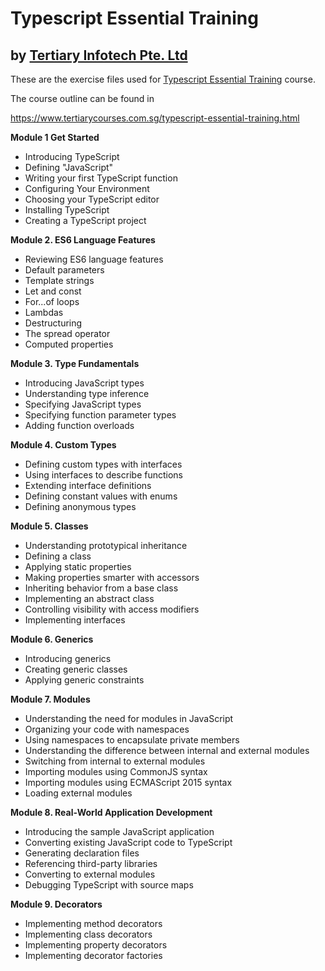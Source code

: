 # Typescript Essential Training
## by [Tertiary Infotech Pte. Ltd](https://www.tertiarycourses.com.sg/)

These are the exercise files used for [Typescript Essential Training](https://www.tertiarycourses.com.sg/typescript-essential-training.html) course. 

The course outline can be found in 

https://www.tertiarycourses.com.sg/typescript-essential-training.html

<p><strong>Module 1 Get Started</strong></p>
<ul>
<li>Introducing TypeScript</li>
<li>Defining "JavaScript"</li>
<li>Writing your first TypeScript function</li>
<li>Configuring Your Environment</li>
<li>Choosing your TypeScript editor</li>
<li>Installing TypeScript</li>
<li>Creating a TypeScript project</li>
</ul>
<p><strong>Module 2. ES6 Language Features</strong></p>
<ul>
<li>Reviewing ES6 language features</li>
<li>Default parameters</li>
<li>Template strings</li>
<li>Let and const</li>
<li>For...of loops</li>
<li>Lambdas</li>
<li>Destructuring</li>
<li>The spread operator</li>
<li>Computed properties</li>
</ul>
<p><strong>Module 3. Type Fundamentals</strong></p>
<ul>
<li>Introducing JavaScript types</li>
<li>Understanding type inference</li>
<li>Specifying JavaScript types</li>
<li>Specifying function parameter types</li>
<li>Adding function overloads</li>
</ul>
<p><strong>Module 4. Custom Types</strong></p>
<ul>
<li>Defining custom types with interfaces</li>
<li>Using interfaces to describe functions</li>
<li>Extending interface definitions</li>
<li>Defining constant values with enums</li>
<li>Defining anonymous types</li>
</ul>
<p><strong>Module 5. Classes</strong></p>
<ul>
<li>Understanding prototypical inheritance</li>
<li>Defining a class</li>
<li>Applying static properties</li>
<li>Making properties smarter with accessors</li>
<li>Inheriting behavior from a base class</li>
<li>Implementing an abstract class</li>
<li>Controlling visibility with access modifiers</li>
<li>Implementing interfaces</li>
</ul>
<p><strong>Module 6. Generics</strong></p>
<ul>
<li>Introducing generics</li>
<li>Creating generic classes</li>
<li>Applying generic constraints</li>
</ul>
<p><strong>Module 7. Modules</strong></p>
<ul>
<li>Understanding the need for modules in JavaScript</li>
<li>Organizing your code with namespaces</li>
<li>Using namespaces to encapsulate private members</li>
<li>Understanding the difference between internal and external modules</li>
<li>Switching from internal to external modules</li>
<li>Importing modules using CommonJS syntax</li>
<li>Importing modules using ECMAScript 2015 syntax</li>
<li>Loading external modules</li>
</ul>
<p><strong>Module 8. Real-World Application Development</strong></p>
<ul>
<li>Introducing the sample JavaScript application</li>
<li>Converting existing JavaScript code to TypeScript</li>
<li>Generating declaration files</li>
<li>Referencing third-party libraries</li>
<li>Converting to external modules</li>
<li>Debugging TypeScript with source maps</li>
</ul>
<p><strong>Module 9. Decorators</strong></p>
<ul>
<li>Implementing method decorators</li>
<li>Implementing class decorators</li>
<li>Implementing property decorators</li>
<li>Implementing decorator factories</li>
</ul>
